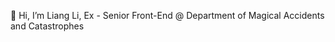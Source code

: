 👋 Hi, I’m Liang Li, Ex - Senior Front-End @ Department of Magical Accidents and Catastrophes
<!---
liliang-cn/liliang-cn is a ✨ special ✨ repository because its `README.md` (this file) appears on your GitHub profile.
You can click the Preview link to take a look at your changes.
--->
